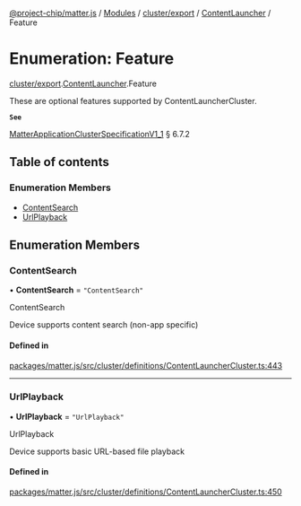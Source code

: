 [@project-chip/matter.js](../README.md) / [Modules](../modules.md) / [cluster/export](../modules/cluster_export.md) / [ContentLauncher](../modules/cluster_export.ContentLauncher.md) / Feature

# Enumeration: Feature

[cluster/export](../modules/cluster_export.md).[ContentLauncher](../modules/cluster_export.ContentLauncher.md).Feature

These are optional features supported by ContentLauncherCluster.

**`See`**

[MatterApplicationClusterSpecificationV1_1](../interfaces/spec_export.MatterApplicationClusterSpecificationV1_1.md) § 6.7.2

## Table of contents

### Enumeration Members

- [ContentSearch](cluster_export.ContentLauncher.Feature.md#contentsearch)
- [UrlPlayback](cluster_export.ContentLauncher.Feature.md#urlplayback)

## Enumeration Members

### ContentSearch

• **ContentSearch** = ``"ContentSearch"``

ContentSearch

Device supports content search (non-app specific)

#### Defined in

[packages/matter.js/src/cluster/definitions/ContentLauncherCluster.ts:443](https://github.com/project-chip/matter.js/blob/c15b1068/packages/matter.js/src/cluster/definitions/ContentLauncherCluster.ts#L443)

___

### UrlPlayback

• **UrlPlayback** = ``"UrlPlayback"``

UrlPlayback

Device supports basic URL-based file playback

#### Defined in

[packages/matter.js/src/cluster/definitions/ContentLauncherCluster.ts:450](https://github.com/project-chip/matter.js/blob/c15b1068/packages/matter.js/src/cluster/definitions/ContentLauncherCluster.ts#L450)
